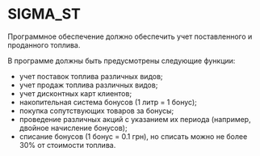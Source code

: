 # SIGMA_ST

Программное обеспечение должно обеспечить учет поставленного и проданного топлива.

В программе должны быть предусмотрены следующие функции:

- учет поставок топлива различных видов;
- учет продаж топлива различных видов;
- учет дисконтных карт клиентов;
- накопительная система бонусов (1 литр = 1 бонус);
- покупка сопутствующих товаров за бонусы;
- проведение различных акций с указанием их периода (например, двойное начисление бонусов);
- списание бонусов (1 бонус = 0.1 грн), но списать можно не более 30% от стоимости топлива.
